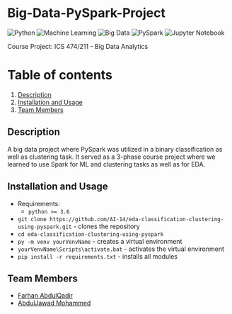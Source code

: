 # Big-Data-PySpark-Project
![Python](https://img.shields.io/badge/-Python-black?style=flat&logo=python)
![Machine Learning](https://img.shields.io/badge/-Machine%20Learning-566be8?style=flat)
![Big Data](https://img.shields.io/badge/-Big%20Data-yellow?style=flat)
![PySpark](https://img.shields.io/badge/-PySpark-darkgreen?style=flat)
![Jupyter Notebook](https://img.shields.io/badge/-Jupyter%20Notebook-black?style=flat&logo=jupyter)
  
Course Project: ICS 474/211 - Big Data Analytics
 
# Table of contents
1. [Description](#description)
2. [Installation and Usage](#installation-usage)
3. [Team Members](#team-members)

## Description <a name="description"></a>
A big data project where PySpark was utilized in a binary classification as well as clustering task. It served as a 3-phase course project where we learned to use Spark for ML and clustering tasks as well as for EDA.
 
## Installation and Usage <a name="installation-usage"></a>
- Requirements:
  - `python >= 3.6`
- `git clone https://github.com/AI-14/eda-classification-clustering-using-pyspark.git` - clones the repository
- `cd eda-classification-clustering-using-pyspark`
- `py -m venv yourVenvName` - creates a virtual environment
- `yourVenvName\Scripts\activate.bat` - activates the virtual environment
- `pip install -r requirements.txt` - installs all modules

## Team Members <a name="team-members"></a>
- [Farhan AbdulQadir](https://github.com/Vegeterian)
- [AbdulJawad Mohammed](https://github.com/abbaddon1001)
   
 
  
